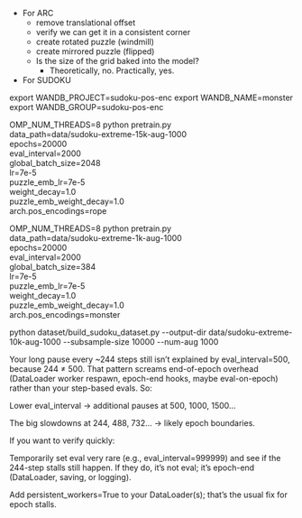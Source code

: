 - For ARC
    - remove translational offset
    - verify we can get it in a consistent corner
    - create rotated puzzle (windmill)
    - create mirrored puzzle (flipped)
    - Is the size of the grid baked into the model?
        - Theoretically, no. Practically, yes.
- For SUDOKU

export WANDB_PROJECT=sudoku-pos-enc
export WANDB_NAME=monster
export WANDB_GROUP=sudoku-pos-enc

OMP_NUM_THREADS=8 python pretrain.py \
  data_path=data/sudoku-extreme-15k-aug-1000 \
  epochs=20000 \
  eval_interval=2000 \
  global_batch_size=2048 \
  lr=7e-5 \
  puzzle_emb_lr=7e-5 \
  weight_decay=1.0 \
  puzzle_emb_weight_decay=1.0 \
  arch.pos_encodings=rope

OMP_NUM_THREADS=8 python pretrain.py \
  data_path=data/sudoku-extreme-1k-aug-1000 \
  epochs=20000 \
  eval_interval=2000 \
  global_batch_size=384 \
  lr=7e-5 \
  puzzle_emb_lr=7e-5 \
  weight_decay=1.0 \
  puzzle_emb_weight_decay=1.0 \
  arch.pos_encodings=monster

python dataset/build_sudoku_dataset.py --output-dir data/sudoku-extreme-10k-aug-1000  --subsample-size 10000 --num-aug 1000


Your long pause every ~244 steps still isn’t explained by eval_interval=500, because 244 ≠ 500. That pattern screams end-of-epoch overhead (DataLoader worker respawn, epoch-end hooks, maybe eval-on-epoch) rather than your step-based evals. So:

Lower eval_interval → additional pauses at 500, 1000, 1500…

The big slowdowns at 244, 488, 732… → likely epoch boundaries.

If you want to verify quickly:

Temporarily set eval very rare (e.g., eval_interval=999999) and see if the 244-step stalls still happen. If they do, it’s not eval; it’s epoch-end (DataLoader, saving, or logging).

Add persistent_workers=True to your DataLoader(s); that’s the usual fix for epoch stalls.